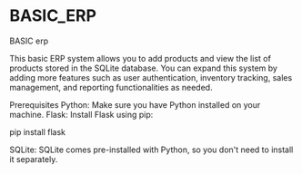 # BASIC_ERP

BASIC erp

This basic ERP system allows you to add products and view the list of products stored in the SQLite database. You can expand this system by adding more features such as user authentication, inventory tracking, sales management, and reporting functionalities as needed.

Prerequisites
Python: Make sure you have Python installed on your machine.
Flask: Install Flask using pip:

pip install flask

SQLite: SQLite comes pre-installed with Python, so you don't need to install it separately.

